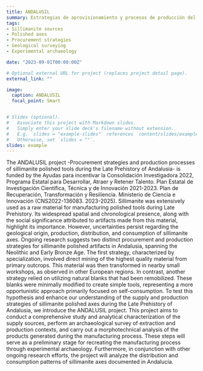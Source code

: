 ```yaml
---
title: ANDALUSIL
summary: Estrategias de aprovisionamiento y procesos de producción del utillaje pulido de sillimanita durante la Prehistoria Reciente de Andalucía
tags:
- Sillimanite sources
- Polished axes
- Procurement strategies
- Geological surveying
- Experimental archaeology

date: "2023-09-01T00:00:00Z"

# Optional external URL for project (replaces project detail page).
external_link: ""

image:
  caption: ANDALUSIL
  focal_point: Smart


# Slides (optional).
#   Associate this project with Markdown slides.
#   Simply enter your slide deck's filename without extension.
#   E.g. `slides = "example-slides"` references `content/slides/example-slides.md`.
#   Otherwise, set `slides = ""`.
slides: example
---
```

The ANDALUSIL project -Procurement strategies and production processes of sillimanite polished tools during the Late Prehistory of Andalusia- is funded by the Ayudas para incentivar la Consolidación Investigadora 2022, Programa Estatal para Desarrollar, Atraer y Retener Talento. Plan Estatal de Investigación Científica, Técnica y de Innovación 2021-2023. Plan de Recuperación, Transformación y Resiliencia. Ministerio de Ciencia e Innovación (CNS2022-136083. 2023-2025).
Sillimanite was extensively used as a raw material for manufacturing polished tools during Late Prehistory. Its widespread spatial and chronological presence, along with the social significance attributed to artifacts made from this material, highlight its importance. However, uncertainties persist regarding the geological origin, production, distribution, and consumption of sillimanite axes.
Ongoing research suggests two distinct procurement and production strategies for sillimanite polished artifacts in Andalusia, spanning the Neolithic and Early Bronze Age. The first strategy, characterized by specialization, involved direct mining of the highest quality material from primary outcrops. This material was then transformed in nearby small workshops, as observed in other European regions. In contrast, another strategy relied on utilizing natural blanks that had been remobilized. These blanks were minimally modified to create simple tools, representing a more opportunistic approach primarily focused on self-consumption.
To test this hypothesis and enhance our understanding of the supply and production strategies of sillimanite polished axes during the Late Prehistory of Andalusia, we introduce the ANDALUSIL project. This project aims to conduct a comprehensive study and analytical characterization of the supply sources, perform an archaeological survey of extraction and production contexts, and carry out a morphotechnical analysis of the products generated during the manufacturing process. These steps will serve as a preliminary stage for recreating the manufacturing process through experimental archaeology. Furthermore, in conjunction with other ongoing research efforts, the project will analyze the distribution and consumption patterns of sillimanite axes documented in Andalucía.


